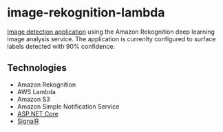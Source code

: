 # image-rekognition-lambda

[Image detection application](https://www.postcore.net/sns) using the Amazon Rekognition deep learning image analysis service.  The application is currenlty configured to surface labels detected with 90% confidence.

## Technologies
* Amazon Rekognition
* AWS Lambda
* Amazon S3
* Amazon Simple Notification Service
* [ASP.NET Core](https://docs.microsoft.com/aspnet/core/)
* [SignalR](https://dotnet.microsoft.com/apps/aspnet/signalr)
